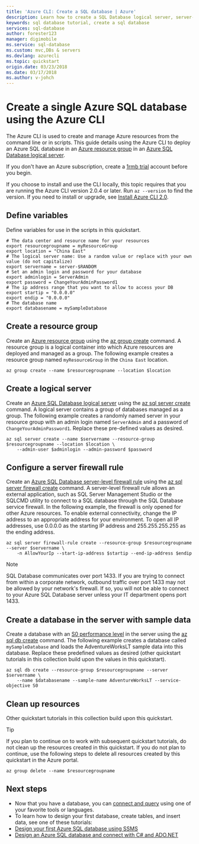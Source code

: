 ```yaml
---
title: 'Azure CLI: Create a SQL database | Azure'
description: Learn how to create a SQL Database logical server, server-level firewall rule, and databases using the Azure CLI. 
keywords: sql database tutorial, create a sql database
services: sql-database
author: forester123
manager: digimobile
ms.service: sql-database
ms.custom: mvc,DBs & servers
ms.devlang: azurecli
ms.topic: quickstart
origin.date: 03/23/2018
ms.date: 03/17/2018
ms.author: v-johch
---
```


# Create a single Azure SQL database using the Azure CLI

The Azure CLI is used to create and manage Azure resources from the command line or in scripts. This guide details using the Azure CLI to deploy an Azure SQL database in an [Azure resource group](../azure-resource-manager/resource-group-overview.md) in an [Azure SQL Database logical server](sql-database-features.md).

If you don't have an Azure subscription, create a [1rmb trial](https://www.azure.cn/pricing/1rmb-trial/) account before you begin.


If you choose to install and use the CLI locally, this topic requires that you are running the Azure CLI version 2.0.4 or later. Run `az --version` to find the version. If you need to install or upgrade, see [Install Azure CLI 2.0]( /cli/install-azure-cli). 

## Define variables

Define variables for use in the scripts in this quickstart.

```azurecli-interactive
# The data center and resource name for your resources
export resourcegroupname = myResourceGroup
export location = "China East"
# The logical server name: Use a random value or replace with your own value (do not capitalize)
export servername = server-$RANDOM
# Set an admin login and password for your database
export adminlogin = ServerAdmin
export password = ChangeYourAdminPassword1
# The ip address range that you want to allow to access your DB
export startip = "0.0.0.0"
export endip = "0.0.0.0"
# The database name
export databasename = mySampleDatabase
```

## Create a resource group

Create an [Azure resource group](../azure-resource-manager/resource-group-overview.md) using the [az group create](/cli/group#create) command. A resource group is a logical container into which Azure resources are deployed and managed as a group. The following example creates a resource group named `myResourceGroup` in the `China East` location.

```azurecli
az group create --name $resourcegroupname --location $location
```
## Create a logical server

Create an [Azure SQL Database logical server](sql-database-features.md) using the [az sql server create](/cli/sql/server#create) command. A logical server contains a group of databases managed as a group. The following example creates a randomly named server in your resource group with an admin login named `ServerAdmin` and a password of `ChangeYourAdminPassword1`. Replace these pre-defined values as desired.

```azurecli
az sql server create --name $servername --resource-group $resourcegroupname --location $location \
	--admin-user $adminlogin --admin-password $password
```

## Configure a server firewall rule

Create an [Azure SQL Database server-level firewall rule](sql-database-firewall-configure.md) using the [az sql server firewall create](/cli/sql/server/firewall-rule#create) command. A server-level firewall rule allows an external application, such as SQL Server Management Studio or the SQLCMD utility to connect to a SQL database through the SQL Database service firewall. In the following example, the firewall is only opened for other Azure resources. To enable external connectivity, change the IP address to an appropriate address for your environment. To open all IP addresses, use 0.0.0.0 as the starting IP address and 255.255.255.255 as the ending address.  

```azurecli
az sql server firewall-rule create --resource-group $resourcegroupname --server $servername \
	-n AllowYourIp --start-ip-address $startip --end-ip-address $endip
```

> [!NOTE]
> SQL Database communicates over port 1433. If you are trying to connect from within a corporate network, outbound traffic over port 1433 may not be allowed by your network's firewall. If so, you will not be able to connect to your Azure SQL Database server unless your IT department opens port 1433.
>

## Create a database in the server with sample data

Create a database with an [S0 performance level](sql-database-service-tiers.md) in the server using the [az sql db create](/cli/sql/db#az_sql_db_create) command. The following example creates a database called `mySampleDatabase` and loads the AdventureWorksLT sample data into this database. Replace these predefined values as desired (other quickstart tutorials in this collection build upon the values in this quickstart).

```azurecli-interactive
az sql db create --resource-group $resourcegroupname --server $servername \
	--name $databasename --sample-name AdventureWorksLT --service-objective S0
```

## Clean up resources

Other quickstart tutorials in this collection build upon this quickstart. 

> [!TIP]
> If you plan to continue on to work with subsequent quickstart tutorials, do not clean up the resources created in this quickstart. If you do not plan to continue, use the following steps to delete all resources created by this quickstart in the Azure portal.
>

```azurecli-interactive
az group delete --name $resourcegroupname
```

## Next steps

- Now that you have a database, you can [connect and query](sql-database-connect-query.md) using one of your favorite tools or languages. 
- To learn how to design your first database, create tables, and insert data, see one of these tutorials:
 - [Design your first Azure SQL database using SSMS](sql-database-design-first-database.md)
  - [Design an Azure SQL database and connect with C# and ADO.NET](sql-database-design-first-database-csharp.md)


<!--Update_Description:update Global CLI 2.0 links to Mooncake CLI 2.0 links-->
